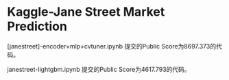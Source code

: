 # Kaggle-Jane Street Market Prediction
[janestreet]-encoder+mlp+cvtuner.ipynb 提交的Public Score为8697.373的代码。

janestreet-lightgbm.ipynb 提交的Public Score为4617.793的代码。
